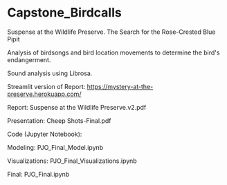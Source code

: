 # Capstone_Birdcalls

Suspense at the Wildlife Preserve.
The Search for the Rose-Crested Blue Pipit

Analysis of birdsongs and bird location movements to determine the bird's endangerment.

Sound analysis using Librosa.


Streamlit version of Report:  https://mystery-at-the-preserve.herokuapp.com/

Report:  Suspense at the Wildlife Preserve.v2.pdf

Presentation:  Cheep Shots-Final.pdf

Code (Jupyter Notebook):

Modeling:  PJO_Final_Model.ipynb

Visualizations:  PJO_Final_Visualizations.ipynb

Final:  PJO_Final.ipynb
